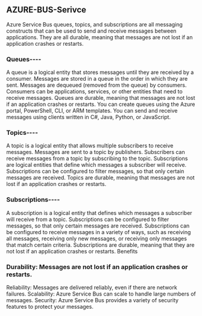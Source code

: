 ## AZURE-BUS-Serivce
Azure Service Bus queues, topics, and subscriptions are all messaging constructs that can be used to send and receive messages between applications. They are all durable, meaning that messages are not lost if an application crashes or restarts.

### Queues----
A queue is a logical entity that stores messages until they are received by a consumer.
Messages are stored in a queue in the order in which they are sent.
Messages are dequeued (removed from the queue) by consumers.
Consumers can be applications, services, or other entities that need to receive messages.
Queues are durable, meaning that messages are not lost if an application crashes or restarts.
You can create queues using the Azure portal, PowerShell, CLI, or ARM templates.
You can send and receive messages using clients written in C#, Java, Python, or JavaScript.



### Topics----
A topic is a logical entity that allows multiple subscribers to receive messages.
Messages are sent to a topic by publishers.
Subscribers can receive messages from a topic by subscribing to the topic.
Subscriptions are logical entities that define which messages a subscriber will receive.
Subscriptions can be configured to filter messages, so that only certain messages are received.
Topics are durable, meaning that messages are not lost if an application crashes or restarts.



### Subscriptions----
A subscription is a logical entity that defines which messages a subscriber will receive from a topic.
Subscriptions can be configured to filter messages, so that only certain messages are received.
Subscriptions can be configured to receive messages in a variety of ways, such as receiving all messages, receiving only new messages, or receiving only messages that match certain criteria.
Subscriptions are durable, meaning that they are not lost if an application crashes or restarts.
Benefits

### Durability: Messages are not lost if an application crashes or restarts.
Reliability: Messages are delivered reliably, even if there are network failures.
Scalability: Azure Service Bus can scale to handle large numbers of messages.
Security: Azure Service Bus provides a variety of security features to protect your messages.

